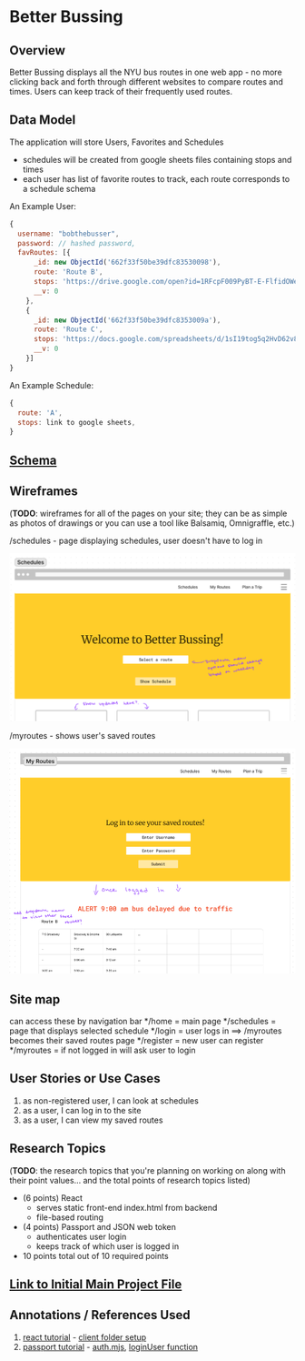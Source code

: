 # Better Bussing

## Overview

Better Bussing displays all the NYU bus routes in one web app - no more clicking back and forth
through different websites to compare routes and times. Users can keep track of their
frequently used routes.

## Data Model

The application will store Users, Favorites and Schedules

* schedules will be created from google sheets files containing stops and times
* each user has list of favorite routes to track, each route corresponds to a schedule schema

An Example User:

```javascript
{
  username: "bobthebusser",
  password: // hashed password,
  favRoutes: [{
      _id: new ObjectId('662f33f50be39dfc83530098'),    
      route: 'Route B',
      stops: 'https://drive.google.com/open?id=1RFcpF009PyBT-E-FlfidOWe0Zi5n2mVD-dk988QiSoM',
      __v: 0
    },
    {
      _id: new ObjectId('662f33f50be39dfc8353009a'),    
      route: 'Route C',
      stops: 'https://docs.google.com/spreadsheets/d/1sI19tog5q2HvD62v8WK5mbz8gC4mPqxLwsLPDkcGgj4/edit?usp=sharing',
      __v: 0
    }]
}
```

An Example Schedule:

```javascript
{
  route: 'A',
  stops: link to google sheets,
}
```


## [Schema](server/db.mjs) 


## Wireframes

(__TODO__: wireframes for all of the pages on your site; they can be as simple as photos of drawings or you can use a tool like Balsamiq, Omnigraffle, etc.)

/schedules - page displaying schedules, user doesn't have to log in

![schedules](documentation/schedules.png)

/myroutes - shows user's saved routes

![myroutes](documentation/myroutes.png)

## Site map

can access these by navigation bar
*/home = main page
*/schedules = page that displays selected schedule
*/login = user logs in ==> /myroutes becomes their saved routes page
*/register = new user can register
*/myroutes = if not logged in will ask user to login

## User Stories or Use Cases

1. as non-registered user, I can look at schedules
2. as a user, I can log in to the site
3. as a user, I can view my saved routes

## Research Topics

(__TODO__: the research topics that you're planning on working on along with their point values... and the total points of research topics listed)

* (6 points) React
    * serves static front-end index.html from backend
    * file-based routing
* (4 points) Passport and JSON web token
    * authenticates user login
    * keeps track of which user is logged in
* 10 points total out of 10 required points 

## [Link to Initial Main Project File](server/app.mjs) 

## Annotations / References Used

1. [react tutorial](https://www.youtube.com/watch?v=XPC81RWOItI) - [client folder setup](client)
2. [passport tutorial](https://medium.com/signature-networks/learn-how-to-handle-authentication-with-node-using-passport-js-4a56ed18e81e) - [auth.mjs](server/auth.mjs), [loginUser function](server/controllers/controller.mjs)
